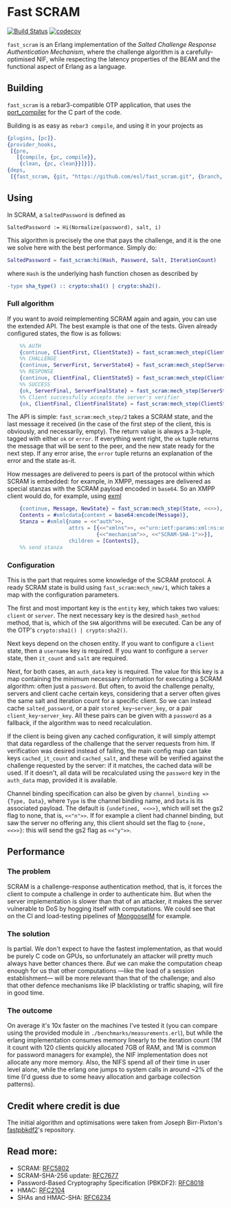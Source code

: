 # Fast SCRAM

[![Build Status](https://travis-ci.com/esl/fast_scram.svg?branch=master)](https://travis-ci.org/esl/fast_scram)
[![codecov](https://codecov.io/gh/esl/fast_scram/branch/master/graph/badge.svg)](https://codecov.io/gh/esl/fast_scram)

`fast_scram` is an Erlang implementation of the _Salted Challenge Response Authentication Mechanism_,
where the challenge algorithm is a carefully-optimised NIF, while respecting the latency properties
of the BEAM and the functional aspect of Erlang as a language.

## Building
`fast_scram` is a rebar3-compatible OTP application, that uses the
[port_compiler](https://github.com/blt/port_compiler) for the C part of the code.

Building is as easy as `rebar3 compile`, and using it in your projects as
```erlang
{plugins, [pc]}.
{provider_hooks,
 [{pre,
   [{compile, {pc, compile}},
    {clean, {pc, clean}}]}]}.
{deps,
 [{fast_scram, {git, "https://github.com/esl/fast_scram.git", {branch, "master"}}}]}.
```


## Using
In SCRAM, a `SaltedPassword` is defined as
```
SaltedPassword := Hi(Normalize(password), salt, i)
```
This algorithm is precisely the one that pays the challenge, and it is the one we solve here with
the best performance. Simply do:
```erlang
SaltedPassword = fast_scram:hi(Hash, Password, Salt, IterationCount)
```
where `Hash` is the underlying hash function chosen as described by
```erlang
-type sha_type() :: crypto:sha1() | crypto:sha2().
```

### Full algorithm
If you want to avoid reimplementing SCRAM again and again, you can use the extended API.
The best example is that one of the tests. Given already configured states, the flow is as follows:
```erlang
    %% AUTH
    {continue, ClientFirst, ClientState3} = fast_scram:mech_step(ClientState1, <<>>),
    %% CHALLENGE
    {continue, ServerFirst, ServerState4} = fast_scram:mech_step(ServerState2, ClientFirst),
    %% RESPONSE
    {continue, ClientFinal, ClientState5} = fast_scram:mech_step(ClientState3, ServerFirst),
    %% SUCCESS
    {ok, ServerFinal, ServerFinalState} = fast_scram:mech_step(ServerState4, ClientFinal),
    %% Client successfully accepts the server's verifier
    {ok, ClientFinal, ClientFinalState} = fast_scram:mech_step(ClientState5, ServerFinal).
```

The API is simple: `fast_scram:mech_step/2` takes a SCRAM state, and the last message it received
(in the case of the first step of the client, this is obviously, and necessarily, empty).
The return value is always a 3-tuple, tagged with either `ok` or `error`.
If everything went right, the `ok` tuple returns the message that will be sent to the peer, and the
new state ready for the next step.
If any error arise, the `error` tuple returns an explanation of the error and the state as-it.

How messages are delivered to peers is part of the protocol within which SCRAM is embedded:
for example, in XMPP, messages are delivered as special stanzas with the SCRAM payload encoded in
`base64`. So an XMPP client would do, for example, using [exml][exml]
```erlang
    {continue, Message, NewState} = fast_scram:mech_step(State, <<>>),
    Contents = #xmlcdata{content = base64:encode(Message)},
    Stanza = #xmlel{name = <<"auth">>,
                    attrs = [{<<"xmlns">>, <<"urn:ietf:params:xml:ns:xmpp-sasl">>},
                             {<<"mechanism">>, <<"SCRAM-SHA-1">>}],
                    children = [Contents]},
    %% send stanza
```

### Configuration
This is the part that requires some knowledge of the SCRAM protocol.
A ready SCRAM state is build using `fast_scram:mech_new/1`,
which takes a map with the configuration parameters.

The first and most important key is the `entity` key, which takes two values: `client` or `server`.
The next necessary key is the desired `hash_method` method, that is, which of the `SHA` algorithms
will be executed. Can be any of the OTP's `crypto:sha1() | crypto:sha2()`.

Next keys depend on the chosen entity.
If you want to configure a `client` state, then a `username` key is required.
If you want to configure a `server` state, then `it_count` and `salt` are required.

Next, for both cases, an `auth_data` key is required. The value for this key is a map containing the
minimum necessary information for executing a SCRAM algorithm: often just a `password`.
But often, to avoid the challenge penalty, servers and client cache certain keys, considering that a
server often gives the same salt and iteration count for a specific client.
So we can instead cache `salted_password`, or a pair `stored_key`-`server_key`,
or a pair `client_key`-`server_key`. All these pairs can be given with a `password` as a fallback,
if the algorithm was to need recalculation.

If the client is being given any cached configuration, it will simply attempt that data regardless
of the challenge that the server requests from him. If verification was desired instead of failing,
the main config map can take keys `cached_it_count` and `cached_salt`, and these will be verified
against the challenge requested by the server: if it matches, the cached data will be used. If it
doesn't, all data will be recalculated using the `password` key in the `auth_data` map, provided it
is available.

Channel binding specification can also be given by `channel_binding => {Type, Data}`,
where `Type` is the channel binding name, and `Data` is its associated payload.
The default is `{undefined, <<>>}`, which will set the gs2 flag to none, that is, `<<"n">>`.
If for example a client had channel binding, but saw the server no offering any,
this client should set the flag to `{none, <<>>}`: this will send the gs2 flag as `<<"y">>`.


## Performance

### The problem
SCRAM is a challenge-response authentication method, that is, it forces the client to compute a
challenge in order to authenticate him. But when the server implementation is slower than that
of an attacker, it makes the server vulnerable to DoS by hogging itself with computations.
We could see that on the CI and load-testing pipelines of [MongooseIM][MIM] for example.

### The solution
Is partial. We don't expect to have the fastest implementation, as that would be purely C code on
GPUs, so unfortunately an attacker will pretty much always have better chances there.  _But_ we can
make the computation cheap enough for us that other computations —like the load of a session
establishment— will be more relevant than that of the challenge; and also that other defence
mechanisms like IP blacklisting or traffic shaping, will fire in good time.

### The outcome
On average it's 10x faster on the machines I've tested it (you can compare using the provided module
in `./benchmarks/measurements.erl`), but while the erlang implementation consumes memory linearly to
the iteration count (1M it count with 120 clients quickly allocated 7GB of RAM, and 1M is common for
password managers for example), the NIF implementation does not allocate any more memory. Also, the
NIFS spend all of their time in user level alone, while the erlang one jumps to system calls in
around ~2% of the time (I'd guess due to some heavy allocation and garbage collection patterns).


## Credit where credit is due
The initial algorithm and optimisations were taken from Joseph Birr-Pixton's
[fastpbkdf2](https://github.com/ctz/fastpbkdf2)'s repository.

## Read more:
* SCRAM: [RFC5802](https://tools.ietf.org/html/rfc5802)
* SCRAM-SHA-256 update: [RFC7677](https://tools.ietf.org/html/rfc7677)
* Password-Based Cryptography Specification (PBKDF2): [RFC8018](https://tools.ietf.org/html/rfc8018)
* HMAC: [RFC2104]( https://tools.ietf.org/html/rfc2104)
* SHAs and HMAC-SHA: [RFC6234](https://tools.ietf.org/html/rfc6234)

[MIM]: https://github.com/esl/MongooseIM
[exml]: https://github.com/esl/exml/
